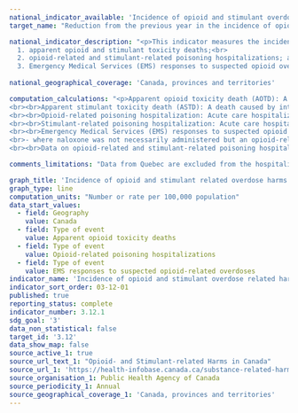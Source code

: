 ```yaml
---
national_indicator_available: 'Incidence of opioid and stimulant overdose related harms'
target_name: "Reduction from the previous year in the incidence of opioid and stimulant overdose related harms"

national_indicator_description: "<p>This indicator measures the incidence of opioid and stimulant overdose related harms. More specifically, it measures the incidence of: <br><br>
  1. apparent opioid and stimulant toxicity deaths;<br>
  2. opioid-related and stimulant-related poisoning hospitalizations; and<br>
  3. Emergency Medical Services (EMS) responses to suspected opioid overdoses</p>"
  
national_geographical_coverage: 'Canada, provinces and territories'

computation_calculations: "<p>Apparent opioid toxicity death (AOTD): A death caused by intoxication/toxicity (poisoning) resulting from substance use, where one or more of the substances is an opioid, regardless of how it was obtained (e.g. illegally or through personal prescription). Other substances may also be involved.
<br><br>Apparent stimulant toxicity death (ASTD): A death caused by intoxication/toxicity (poisoning) resulting from substance use, where one or more of the substances is a stimulant, regardless of how it was obtained (e.g. illegally or through personal prescription). Other substances may also be involved.
<br><br>Opioid-related poisoning hospitalization: Acute care hospitalizations that recorded a significant diagnosis for opioid-related poisoning.
<br><br>Stimulant-related poisoning hospitalization: Acute care hospitalizations that recorded a significant diagnosis for stimulant-related poisoning.
<br><br>Emergency Medical Services (EMS) responses to suspected opioid overdoses: There is currently no national case definition for suspected opioid-related overdoses attended by EMS. Therefore, each region reports data based on their respective provincial or territorial case definition. Counts are provided by the provinces and territories that collect data from their respective Emergency Medical Services. The data provided by the provinces and territories include EMS responses to suspected overdoses: <br>- where naloxone was administered by a member of the Emergency Medical Services or a bystander on site, or
<br>- where naloxone was not necessarily administered but an opioid-related overdose was suspected.
<br><br>Data on opioid-related and stimulant-related poisoning hospitalizations are not mutually exclusive. A proportion of poisoning hospitalizations involving a stimulant also involved an opioid. Adding up those numbers would result in an overestimation of the burden of opioids and stimulants.</p>"

comments_limitations: "Data from Quebec are excluded from the hospitalization rate."

graph_title: 'Incidence of opioid and stimulant related overdose harms'
graph_type: line
computation_units: "Number or rate per 100,000 population"
data_start_values:
  - field: Geography
    value: Canada
  - field: Type of event
    value: Apparent opioid toxicity deaths
  - field: Type of event
    value: Opioid-related poisoning hospitalizations
  - field: Type of event
    value: EMS responses to suspected opioid-related overdoses
indicator_name: 'Incidence of opioid and stimulant overdose related harms'
indicator_sort_order: 03-12-01
published: true
reporting_status: complete
indicator_number: 3.12.1
sdg_goal: '3'
data_non_statistical: false
target_id: '3.12'
data_show_map: false
source_active_1: true
source_url_text_1: "Opioid- and Stimulant-related Harms in Canada"
source_url_1: 'https://health-infobase.canada.ca/substance-related-harms/opioids-stimulants'
source_organisation_1: Public Health Agency of Canada
source_periodicity_1: Annual
source_geographical_coverage_1: 'Canada, provinces and territories'
---
```


